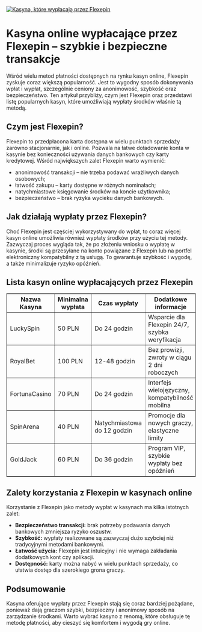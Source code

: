 [![Kasyna, które wypłacają przez Flexepin](https://123-caf.pages.dev/gitsignup.png)](https://vrmoo.ru/Bt82HjjY)

<h1>Kasyna online wypłacające przez Flexepin – szybkie i bezpieczne transakcje</h1> <p>Wśród wielu metod płatności dostępnych na rynku kasyn online, Flexepin zyskuje coraz większą popularność. Jest to wygodny sposób dokonywania wpłat i wypłat, szczególnie ceniony za anonimowość, szybkość oraz bezpieczeństwo. Ten artykuł przybliży, czym jest Flexepin oraz przedstawi listę popularnych kasyn, które umożliwiają wypłaty środków właśnie tą metodą.</p>  <h2>Czym jest Flexepin?</h2> <p>Flexepin to przedpłacona karta dostępna w wielu punktach sprzedaży zarówno stacjonarnie, jak i online. Pozwala na łatwe doładowanie konta w kasynie bez konieczności używania danych bankowych czy karty kredytowej. Wśród największych zalet Flexepin warto wymienić:</p> <ul>   <li>anonimowość transakcji – nie trzeba podawać wrażliwych danych osobowych;</li>   <li>łatwość zakupu – karty dostępne w różnych nominałach;</li>   <li>natychmiastowe księgowanie środków na koncie użytkownika;</li>   <li>bezpieczeństwo – brak ryzyka wycieku danych bankowych.</li> </ul>  <h2>Jak działają wypłaty przez Flexepin?</h2> <p>Choć Flexepin jest częściej wykorzystywany do wpłat, to coraz więcej kasyn online umożliwia również wypłaty środków przy użyciu tej metody. Zazwyczaj proces wygląda tak, że po złożeniu wniosku o wypłatę w kasynie, środki są przesyłane na konto powiązane z Flexepin lub na portfel elektroniczny kompatybilny z tą usługą. To gwarantuje szybkość i wygodę, a także minimalizuje ryzyko opóźnień.</p>  <h2>Lista kasyn online wypłacających przez Flexepin</h2> <table border="1" cellpadding="8" cellspacing="0" style="border-collapse:collapse; width:100%;">   <thead>     <tr>       <th>Nazwa Kasyna</th>       <th>Minimalna wypłata</th>       <th>Czas wypłaty</th>       <th>Dodatkowe informacje</th>     </tr>   </thead>   <tbody>     <tr>       <td>LuckySpin</td>       <td>50 PLN</td>       <td>Do 24 godzin</td>       <td>Wsparcie dla Flexepin 24/7, szybka weryfikacja</td>     </tr>     <tr>       <td>RoyalBet</td>       <td>100 PLN</td>       <td>12-48 godzin</td>       <td>Bez prowizji, zwroty w ciągu 2 dni roboczych</td>     </tr>     <tr>       <td>FortunaCasino</td>       <td>70 PLN</td>       <td>Do 24 godzin</td>       <td>Interfejs wielojęzyczny, kompatybilność mobilna</td>     </tr>     <tr>       <td>SpinArena</td>       <td>40 PLN</td>       <td>Natychmiastowa do 12 godzin</td>       <td>Promocje dla nowych graczy, elastyczne limity</td>     </tr>     <tr>       <td>GoldJack</td>       <td>60 PLN</td>       <td>Do 36 godzin</td>       <td>Program VIP, szybkie wypłaty bez opóźnień</td>     </tr>   </tbody> </table>  <h2>Zalety korzystania z Flexepin w kasynach online</h2> <p>Korzystanie z Flexepin jako metody wypłat w kasynach ma kilka istotnych zalet:</p> <ul>   <li><strong>Bezpieczeństwo transakcji:</strong> brak potrzeby podawania danych bankowych zmniejsza ryzyko oszustw.</li>   <li><strong>Szybkość:</strong> wypłaty realizowane są zazwyczaj dużo szybciej niż tradycyjnymi metodami bankowymi.</li>   <li><strong>Łatwość użycia:</strong> Flexepin jest intuicyjny i nie wymaga zakładania dodatkowych kont czy aplikacji.</li>   <li><strong>Dostępność:</strong> karty można nabyć w wielu punktach sprzedaży, co ułatwia dostęp dla szerokiego grona graczy.</li> </ul>  <h2>Podsumowanie</h2> <p>Kasyna oferujące wypłaty przez Flexepin stają się coraz bardziej pożądane, ponieważ dają graczom szybki, bezpieczny i anonimowy sposób na zarządzanie środkami. Warto wybrać kasyno z renomą, które obsługuje tę metodę płatności, aby cieszyć się komfortem i wygodą gry online.</p>